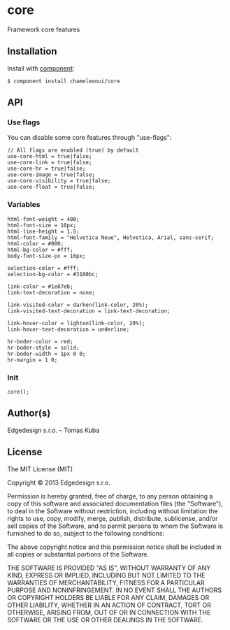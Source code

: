 
# core

  Framework core features

## Installation

Install with [component](http://component.io):

    $ component install chameleonui/core

## API

### Use flags

You can disable some core features through "use-flags":

```
// All flags are enabled (true) by default
use-core-html = true|false;
use-core-link = true|false;       
use-core-hr = true|false;
use-core-image = true|false;
use-core-visibility = true|false; 
use-core-float = true|false;
``` 

### Variables

``` 
html-font-weight = 400;
html-font-size = 10px;
html-line-height = 1.5;
html-font-family = "Helvetica Neue", Helvetica, Arial, sans-serif;
html-color = #000;
html-bg-color = #fff;
body-font-size-px = 16px;

selection-color = #fff;
selection-bg-color = #3180bc;

link-color = #1e87eb;
link-text-decoration = none;

link-visited-color = darken(link-color, 20%);
link-visited-text-decoration = link-text-decoration;

link-hover-color = lighten(link-color, 20%);
link-hover-text-decoration = underline;

hr-boder-color = red;
hr-boder-style = solid;
hr-boder-width = 1px 0 0;
hr-margin = 1 0;
``` 

### Init

```
core();
```


## Author(s)

Edgedesign s.r.o. – Tomas Kuba

## License

The MIT License (MIT)

Copyright © 2013 Edgedesign s.r.o.

Permission is hereby granted, free of charge, to any person obtaining a copy
of this software and associated documentation files (the "Software"), to deal
in the Software without restriction, including without limitation the rights
to use, copy, modify, merge, publish, distribute, sublicense, and/or sell
copies of the Software, and to permit persons to whom the Software is
furnished to do so, subject to the following conditions:

The above copyright notice and this permission notice shall be included in
all copies or substantial portions of the Software.

THE SOFTWARE IS PROVIDED "AS IS", WITHOUT WARRANTY OF ANY KIND, EXPRESS OR
IMPLIED, INCLUDING BUT NOT LIMITED TO THE WARRANTIES OF MERCHANTABILITY,
FITNESS FOR A PARTICULAR PURPOSE AND NONINFRINGEMENT. IN NO EVENT SHALL THE
AUTHORS OR COPYRIGHT HOLDERS BE LIABLE FOR ANY CLAIM, DAMAGES OR OTHER
LIABILITY, WHETHER IN AN ACTION OF CONTRACT, TORT OR OTHERWISE, ARISING FROM,
OUT OF OR IN CONNECTION WITH THE SOFTWARE OR THE USE OR OTHER DEALINGS IN
THE SOFTWARE.